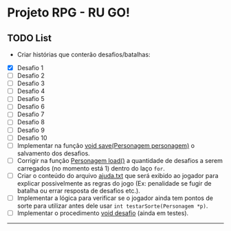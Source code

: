 # Projeto RPG - RU GO!
## TODO List
- Criar histórias que conterão desafios/batalhas:  
- [x] Desafio 1  
- [ ] Desafio 2  
- [ ] Desafio 3  
- [ ] Desafio 4  
- [ ] Desafio 5  
- [ ] Desafio 6  
- [ ] Desafio 7  
- [ ] Desafio 8  
- [ ] Desafio 9  
- [ ] Desafio 10  
- [ ] Implementar na função [void save(Personagem personagem)](https://github.com/philorocha/projeto-ip-rpg/blob/4bb8961f12683beb3d981081f6cd13bb0fd80468/ProjetoRpgTeste/toolbox.h#L7) o salvamento dos desafios.  
- [ ] Corrigir na função [Personagem load()](https://github.com/philorocha/projeto-ip-rpg/blob/4bb8961f12683beb3d981081f6cd13bb0fd80468/ProjetoRpgTeste/toolbox.h#L27) a quantidade de desafios a serem carregados (no momento está 1) dentro do laço `for`.  
- [ ] Criar o conteúdo do arquivo [ajuda.txt](https://github.com/philorocha/projeto-ip-rpg/blob/master/ProjetoRpgTeste/ajuda.txt) que será exibido ao jogador para explicar possivelmente as regras do jogo (Ex: penalidade se fugir de batalha ou errar resposta de desafios etc.).  
- [ ] Implementar a lógica para verificar se o jogador ainda tem pontos de sorte para utilizar antes dele usar `int testarSorte(Personagem *p)`.  
- [ ] Implementar o procedimento [void desafio](https://github.com/philorocha/projeto-ip-rpg/blob/4bb8961f12683beb3d981081f6cd13bb0fd80468/ProjetoRpgTeste/toolbox.h#L239) (ainda em testes).  

---
